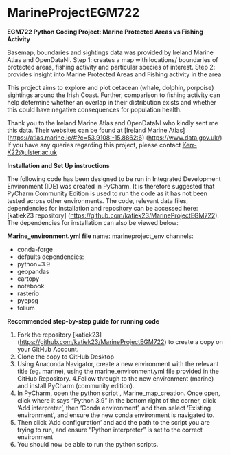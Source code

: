 # MarineProjectEGM722
**EGM722 Python Coding Project: Marine Protected Areas vs Fishing Activity**

Basemap, boundaries and sightings data was provided by Ireland Marine Atlas and OpenDataNI.
Step 1: creates a map with locations/ boundaries of protected areas, fishing activity and particular species of interest.
Step 2: provides insight into Marine Protected Areas and Fishing activity in the area

This project aims to explore and plot cetacean (whale, dolphin, porpoise) sightings around the Irish Coast. Further, 
comparison to fishing activity can help determine whether an overlap in their distribution exists and whether this could have 
negative consequences for population health.

Thank you to the Ireland Marine Atlas and OpenDataNI who kindly sent me this data. Their websites can be found at [Ireland Marine Atlas] (https://atlas.marine.ie/#?c=53.9108:-15.8862:6) (https://www.data.gov.uk/) 
If you have any queries regarding this project, please contact Kerr-K22@ulster.ac.uk 

**Installation and Set Up instructions**

The following code has been designed to be run in Integrated Development Environment (IDE) was created in PyCharm. 
It is therefore suggested that PyCharm Community Edition is used to run the code as it has not been tested across other
environments.
The code, relevant data files, dependencies for installation and repository can be accessed here: [katiek23 repository] (https://github.com/katiek23/MarineProjectEGM722).
The dependencies for installation can also be viewed below:

**Marine_environment.yml file**
name: marineproject_env
channels:
  - conda-forge
  - defaults
dependencies:
  - python=3.9
  - geopandas
  - cartopy
  - notebook
  - rasterio
  - pyepsg
  - folium
  
 **Recommended step-by-step guide for running code**
 
 1. Fork the repository [katiek23] (https://github.com/katiek23/MarineProjectEGM722) to create a copy on your GitHub Account.
 2. Clone the copy to GitHub Desktop
 3. Using Anaconda Navigator, create a new environment with the relevant title (eg. marine), using the marine_environment.yml file provided in the GitHub Repository.
 4.Follow through to the new environment (marine) and install PyCharm (community edition).
 5. In PyCharm, open the python script , Marine_map_creation. Once open, click where it says “Python 3.9” in the bottom right of the corner, click ‘Add interpreter’, then ‘Conda environment’, and then select ‘Existing environment’, and ensure the new conda environment is navigated to.
6. Then click ‘Add configuration’ and add the path to the script you are trying to run, and ensure “Python interpreter” is set to the correct environment
7. You should now be able to run the python scripts. 
 
